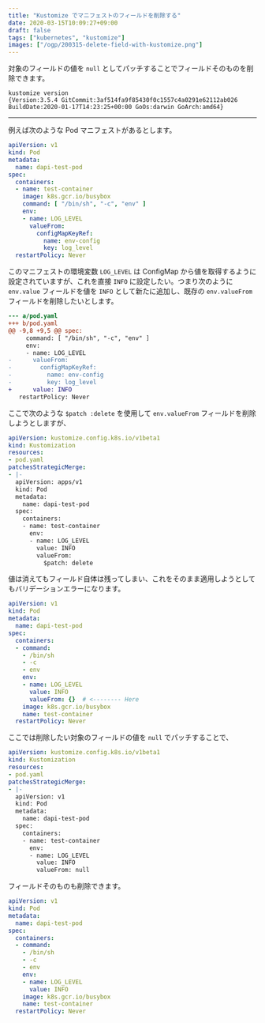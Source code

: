 ```yaml
---
title: "Kustomize でマニフェストのフィールドを削除する"
date: 2020-03-15T10:09:27+09:00
draft: false
tags: ["kubernetes", "kustomize"]
images: ["/ogp/200315-delete-field-with-kustomize.png"]
---
```


対象のフィールドの値を `null` としてパッチすることでフィールドそのものを削除できます。

```
kustomize version
{Version:3.5.4 GitCommit:3af514fa9f85430f0c1557c4a0291e62112ab026 BuildDate:2020-01-17T14:23:25+00:00 GoOs:darwin GoArch:amd64}
```

---

例えば次のような Pod マニフェストがあるとします。

```yaml
apiVersion: v1
kind: Pod
metadata:
  name: dapi-test-pod
spec:
  containers:
  - name: test-container
    image: k8s.gcr.io/busybox
    command: [ "/bin/sh", "-c", "env" ]
    env:
    - name: LOG_LEVEL
      valueFrom:
        configMapKeyRef:
          name: env-config
          key: log_level
  restartPolicy: Never
```

このマニフェストの環境変数 `LOG_LEVEL` は ConfigMap から値を取得するように設定されていますが、これを直接 `INFO` に設定したい。つまり次のように `env.value` フィールドを値を `INFO` として新たに追加し、既存の `env.valueFrom` フィールドを削除したいとします。

```diff
--- a/pod.yaml
+++ b/pod.yaml
@@ -9,8 +9,5 @@ spec:
     command: [ "/bin/sh", "-c", "env" ]
     env:
     - name: LOG_LEVEL
-      valueFrom:
-        configMapKeyRef:
-          name: env-config
-          key: log_level
+      value: INFO
   restartPolicy: Never
```

ここで次のような `$patch :delete` を使用して `env.valueFrom` フィールドを削除しようとしますが、

```yaml
apiVersion: kustomize.config.k8s.io/v1beta1
kind: Kustomization
resources:
- pod.yaml
patchesStrategicMerge:
- |-
  apiVersion: apps/v1
  kind: Pod
  metadata:
    name: dapi-test-pod
  spec:
    containers:
    - name: test-container
      env:
      - name: LOG_LEVEL
        value: INFO
        valueFrom:
          $patch: delete
```

値は消えてもフィールド自体は残ってしまい、これをそのまま適用しようとしてもバリデーションエラーになります。

```yaml
apiVersion: v1
kind: Pod
metadata:
  name: dapi-test-pod
spec:
  containers:
  - command:
    - /bin/sh
    - -c
    - env
    env:
    - name: LOG_LEVEL
      value: INFO
      valueFrom: {}  # <-------- Here
    image: k8s.gcr.io/busybox
    name: test-container
  restartPolicy: Never
```

ここでは削除したい対象のフィールドの値を `null` でパッチすることで、

```yaml
apiVersion: kustomize.config.k8s.io/v1beta1
kind: Kustomization
resources:
- pod.yaml
patchesStrategicMerge:
- |-
  apiVersion: v1
  kind: Pod
  metadata:
    name: dapi-test-pod
  spec:
    containers:
    - name: test-container
      env:
      - name: LOG_LEVEL
        value: INFO
        valueFrom: null
```

フィールドそのものも削除できます。

```yaml
apiVersion: v1
kind: Pod
metadata:
  name: dapi-test-pod
spec:
  containers:
  - command:
    - /bin/sh
    - -c
    - env
    env:
    - name: LOG_LEVEL
      value: INFO
    image: k8s.gcr.io/busybox
    name: test-container
  restartPolicy: Never
```
